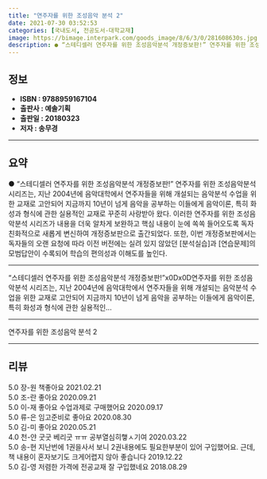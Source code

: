 ```yaml
---
title: "연주자를 위한 조성음악 분석 2"
date: 2021-07-30 03:52:53
categories: [국내도서, 전공도서-대학교재]
image: https://bimage.interpark.com/goods_image/8/6/3/0/281608630s.jpg
description: ● “스테디셀러 연주자를 위한 조성음악분석 개정증보판!” 연주자를 위한 조성음악분석 시리즈는, 지난 2004년에 음악대학에서 연주자들을 위해 개설되는 음악분석 수업을 위한 교재로 고안되어 지금까지 10년이 넘게 음악을 공부하는 이들에게 음악이론, 특히 화성과 형식에 관한 실용적인 교재
---
```


## **정보**

- **ISBN : 9788959167104**
- **출판사 : 예솔기획**
- **출판일 : 20180323**
- **저자 : 송무경**

------



## **요약**

●  “스테디셀러 연주자를 위한 조성음악분석 개정증보판!” 연주자를 위한 조성음악분석 시리즈는, 지난 2004년에 음악대학에서 연주자들을 위해 개설되는 음악분석 수업을 위한 교재로 고안되어 지금까지 10년이 넘게 음악을 공부하는 이들에게 음악이론, 특히 화성과 형식에 관한 실용적인 교재로 꾸준히 사랑받아 왔다. 이러한 연주자를 위한 조성음악분석 시리즈가 내용을 더욱 알차게 보완하고 핵심 내용이 눈에 쏙쏙 들어오도록 독자 친화적으로 새롭게 변신하여 개정증보판으로 출간되었다. 또한, 이번 개정증보판에서는 독자들의 오랜 요청에 따라 이전 버전에는 실려 있지 않았던 [분석실습]과 [연습문제]의 모범답안이 수록되어 학습의 편의성과 이해도를 높인다.

------

“스테디셀러 연주자를 위한 조성음악분석 개정증보판!”x0Dx0D연주자를 위한 조성음악분석 시리즈는, 지난 2004년에 음악대학에서 연주자들을 위해 개설되는 음악분석 수업을 위한 교재로 고안되어 지금까지 10년이 넘게 음악을 공부하는 이들에게 음악이론, 특히 화성과 형식에 관한 실용적인... 

------


연주자를 위한 조성음악 분석 2 

------


## **리뷰** 

5.0 장-원 책좋아요 2021.02.21 <br/>5.0 조-란 좋아요 2020.09.21 <br/>5.0 이-재 좋아요 수업과제로 구매했어요 2020.09.17 <br/>5.0 류-은 임고준비로 좋아요 2020.08.30 <br/>5.0 김-미 좋아요 2020.05.21 <br/>4.0 천-얀 굿굿 베리굿 ㅠㅠ 공부열심히햏ㅅ기여 2020.03.22 <br/>5.0 송-현 지난번에 1권을사서 보니 2권내용에도 필요한부분이 있어 구입했어요.
근데,책 내용이 혼자보기도 크게어렵지 않아 좋습니다 2019.12.22 <br/>5.0 김-영 저렴한 가격에 전공교재 잘 구입했네요 2018.08.29 <br/>